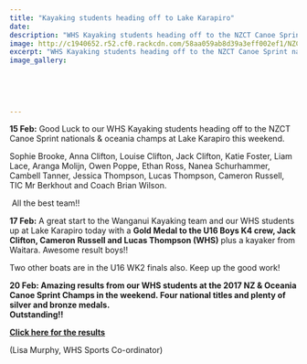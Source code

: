 ```yaml
---
title: "Kayaking students heading off to Lake Karapiro"
date: 
description: "WHS Kayaking students heading off to the NZCT Canoe Sprint nationals & Oceania Champs at Lake Karapiro this weekend... some results..."
image: http://c1940652.r52.cf0.rackcdn.com/58aa059ab8d39a3eff002ef1/NZCT-Canoe-Sprint-nationals--oceania-champs-at-Lake-Karapiro-Feb-2017.jpg
excerpt: "WHS Kayaking students heading off to the NZCT Canoe Sprint nationals & Oceania Champs at Lake Karapiro this weekend... some results.."
image_gallery:
    
    
    
    
    
---
```


<p><span><strong>15 Feb:</strong> Good Luck to our WHS Kayaking students heading off to the NZCT Canoe Sprint nationals &amp; oceania champs at Lake Karapiro this weekend.</span></p>
<p><span>Sophie Brooke, Anna Clifton, Louise Clifton, Jack Clifton, Katie Foster, Liam Lace, Aranga Molijn, Owen Poppe, Ethan Ross, Nanea Schurhammer, Cambell Tanner, Jessica Thompson, Lucas Thompson, Cameron Russell, TIC Mr Berkhout and Coach Brian Wilson.</span></p>
<p><span>&nbsp;</span><span>All the best team!!</span></p>
<p><strong>17 Feb:</strong> A great start to the Wanganui Kayaking team and our WHS students up at Lake Karapiro today with a <strong>Gold Medal to the U16 Boys K4 crew, Jack Clifton, Cameron Russell and Lucas Thompson (WHS)</strong> plus a kayaker from Waitara. Awesome result boys!!&nbsp;</p>
<p><span><span>Two other boats are in the U16 WK2 finals also. Keep up the good work!</span></span></p>
<p><strong>20 Feb:&nbsp;Amazing results from our WHS students at the 2017 NZ &amp; Oceania Canoe Sprint Champs in the weekend.&nbsp;</strong><strong>Four national titles and plenty of silver and bronze medals.&nbsp;</strong><br /><strong>Outstanding!!</strong></p>
<p><strong><a href="http://www.liveresults.co.nz/81/medals/list/Wanganui+Kayak+and+Multisport+Club" rel="nofollow noopener" target="_blank">Click here for the results</a>&nbsp;</strong></p>
<p><span><span><span>(Lisa Murphy, WHS Sports Co-ordinator)</span></span></span></p>

